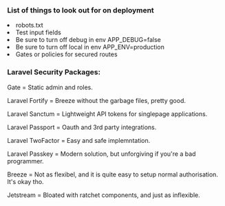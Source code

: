 <h3>List of things to look out for on deployment</h3>
<li>robots.txt</li>
<li>Test input fields</li>
<li>Be sure to turn off debug in env APP_DEBUG=false</li>
<li>Be sure to turn off local in env APP_ENV=production</li>
<li>Gates or policies for secured routes</li>



<h3>Laravel Security Packages:</h3>
<p>Gate = Static admin and roles.</p>
<p>Laravel Fortify = Breeze without the garbage files, pretty good.</p>
<p>Laravel Sanctum = Lightweight API tokens for singlepage applications.</p>
<p>Laravel Passport = Oauth and 3rd party integrations.</p>
<p>Laravel TwoFactor = Easy and safe implemntation.</p>
<p>Laravel Passkey = Modern solution, but unforgiving if you're a bad programmer.</p>
<p>Breeze = Not as flexibel, and it is quite easy to setup normal authorisation. It's okay tho.</p>
<p>Jetstream = Bloated with ratchet components, and just as inflexible.</p>